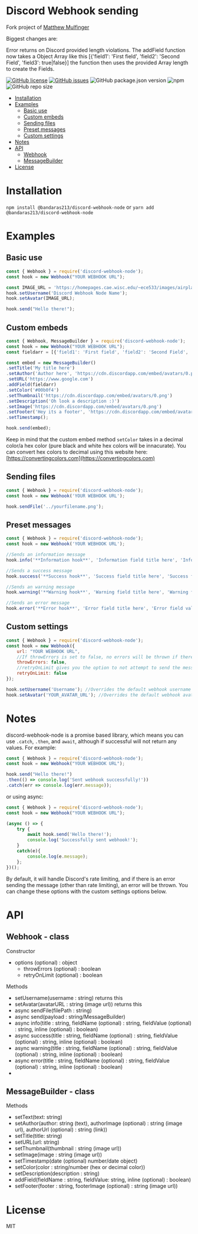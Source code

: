 # Discord Webhook sending
Fork project of [Matthew Mulfinger](https://github.com/matthew1232/discord-webhook-node#readme)

Biggest changes are:

Error returns on Discord provided length violations.
The addField function now takes a Object Array like this [{'field1': 'First field', 'field2': 'Second Field', 'field3': true|false}] the function then uses the provided Array length to create the Fields.

[![GitHub license](https://img.shields.io/github/license/Bandaras213/discord-webhook-node)](https://github.com/Bandaras213/discord-webhook-node/blob/master/LICENSE)
[![GitHub issues](https://img.shields.io/github/issues/Bandaras213/discord-webhook-node)](https://github.com/Bandaras213/discord-webhook-node/issues)
![GitHub package.json version](https://img.shields.io/github/package-json/v/bandaras213/discord-webhook-node)
![npm](https://img.shields.io/npm/v/@bandaras213/discord-webhook-node)
![GitHub repo size](https://img.shields.io/github/repo-size/bandaras213/discord-webhook-node)




- [Installation](#installation)
- [Examples](#examples)
    - [Basic use](#basic-use)
    - [Custom embeds](#custom-embeds)
    - [Sending files](#sending-files)
    - [Preset messages](#preset-messages)
    - [Custom settings](#custom-settings)
- [Notes](#notes)
- [API](#api)
    - [Webhook](#webhook---class)
    - [MessageBuilder](#messagebuilder---class)
- [License](#license)

# Installation
```npm install @bandaras213/discord-webhook-node``` or ```yarn add @bandaras213/discord-webhook-node```

# Examples

## Basic use
```js
const { Webhook } = require('discord-webhook-node');
const hook = new Webhook("YOUR WEBHOOK URL");

const IMAGE_URL = 'https://homepages.cae.wisc.edu/~ece533/images/airplane.png';
hook.setUsername('Discord Webhook Node Name');
hook.setAvatar(IMAGE_URL);

hook.send("Hello there!");
```

## Custom embeds
```js
const { Webhook, MessageBuilder } = require('discord-webhook-node');
const hook = new Webhook("YOUR WEBHOOK URL");
const fieldarr = [{'field1': 'First field', 'field2': 'Second Field', 'field3': true|false}, {'field1': 'First field', 'field2': 'Second Field', 'field3': true|false},{'field1': 'First field', 'field2': 'Second Field', 'field3': true|false}]

const embed = new MessageBuilder()
.setTitle('My title here')
.setAuthor('Author here', 'https://cdn.discordapp.com/embed/avatars/0.png', 'https://www.google.com')
.setURL('https://www.google.com')
.addField(fieldarr)
.setColor('#00b0f4')
.setThumbnail('https://cdn.discordapp.com/embed/avatars/0.png')
.setDescription('Oh look a description :)')
.setImage('https://cdn.discordapp.com/embed/avatars/0.png')
.setFooter('Hey its a footer', 'https://cdn.discordapp.com/embed/avatars/0.png')
.setTimestamp();

hook.send(embed);
```

Keep in mind that the custom embed method `setColor` takes in a decimal color/a hex color (pure black and white hex colors will be innacurate). You can convert hex colors to decimal using this website here: [https://convertingcolors.com](https://convertingcolors.com)

## Sending files
```js
const { Webhook } = require('discord-webhook-node');
const hook = new Webhook('YOUR WEBHOOK URL');

hook.sendFile('../yourfilename.png');
```

## Preset messages
```js
const { Webhook } = require('discord-webhook-node');
const hook = new Webhook('YOUR WEBHOOK URL');

//Sends an information message
hook.info('**Information hook**', 'Information field title here', 'Information field value here');

//Sends a success message
hook.success('**Success hook**', 'Success field title here', 'Success field value here');

//Sends an warning message
hook.warning('**Warning hook**', 'Warning field title here', 'Warning field value here');

//Sends an error message
hook.error('**Error hook**', 'Error field title here', 'Error field value here');
```

## Custom settings
```js
const { Webhook } = require('discord-webhook-node');
const hook = new Webhook({
    url: "YOUR WEBHOOK URL",
    //If throwErrors is set to false, no errors will be thrown if there is an error sending
    throwErrors: false,
    //retryOnLimit gives you the option to not attempt to send the message again if rate limited
    retryOnLimit: false
});

hook.setUsername('Username'); //Overrides the default webhook username
hook.setAvatar('YOUR_AVATAR_URL'); //Overrides the default webhook avatar
```

# Notes
discord-webhook-node is a promise based library, which means you can use `.catch`, `.then`, and `await`, although if successful will not return any values. For example:

```js
const { Webhook } = require('discord-webhook-node');
const hook = new Webhook("YOUR WEBHOOK URL");

hook.send("Hello there!")
.then(() => console.log('Sent webhook successfully!'))
.catch(err => console.log(err.message));
```

or using async:
```js
const { Webhook } = require('discord-webhook-node');
const hook = new Webhook("YOUR WEBHOOK URL");

(async () => {
    try {
        await hook.send('Hello there!');
        console.log('Successfully sent webhook!');
    }
    catch(e){
        console.log(e.message);
    };
})();
```

By default, it will handle Discord's rate limiting, and if there is an error sending the message (other than rate limiting), an error will be thrown. You can change these options with the custom settings options below.

# API
## Webhook - class
Constructor
- options (optional) : object
    - throwErrors (optional) : boolean
    - retryOnLimit (optional) : boolean

Methods
- setUsername(username : string) returns this
- setAvatar(avatarURL : string (image url)) returns this
- async sendFile(filePath : string)
- async send(payload : string/MessageBuilder)
- async info(title : string, fieldName (optional) : string, fieldValue (optional) : string, inline (optional) : boolean)
- async success(title : string, fieldName (optional) : string, fieldValue (optional) : string, inline (optional) : boolean)
- async warning(title : string, fieldName (optional) : string, fieldValue (optional) : string, inline (optional) : boolean)
- async error(title : string, fieldName (optional) : string, fieldValue (optional) : string, inline (optional) : boolean)
- 
## MessageBuilder - class
Methods
- setText(text: string)
- setAuthor(author: string (text), authorImage (optional) : string (image url), authorUrl (optional) : string (link))
- setTitle(title: string)
- setURL(url: string)
- setThumbnail(thumbnail : string (image url))
- setImage(image : string (image url))
- setTimestamp(date (optional) number/date object)
- setColor(color : string/number (hex or decimal color))
- setDescription(description : string)
- addField(fieldName : string, fieldValue: string, inline (optional) : boolean)
- setFooter(footer : string, footerImage (optional) : string (image url))

# License

MIT
